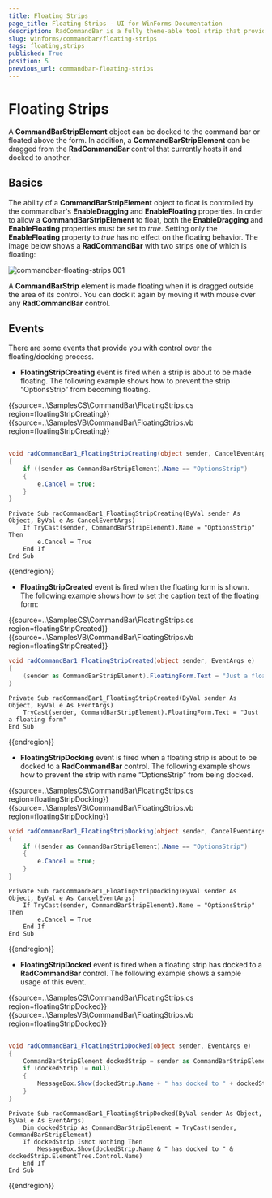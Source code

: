 ```yaml
---
title: Floating Strips
page_title: Floating Strips - UI for WinForms Documentation
description: RadCommandBar is a fully theme-able tool strip that provides unprecedented flexibility
slug: winforms/commandbar/floating-strips
tags: floating,strips
published: True
position: 5
previous_url: commandbar-floating-strips
---
```


# Floating Strips
 
A __CommandBarStripElement__ object can be docked to the command bar or floated above the form. In addition, a __CommandBarStripElement__ can be dragged from the __RadCommandBar__ control that currently hosts it and docked to another.

## Basics

The ability of a __CommandBarStripElement__ object to float is controlled by the commandbar's __EnableDragging__ and __EnableFloating__ properties.  In order to allow a __CommandBarStripElement__ to float, both the __EnableDragging__ and __EnableFloating__ properties must be set to *true*. Setting only the __EnableFloating__ property to *true* has no effect on the floating behavior. The image below shows a __RadCommandBar__ with two strips one of which is floating:
 
![commandbar-floating-strips 001](images/commandbar-floating-strips001.png)

A __CommandBarStrip__ element is made floating when it is dragged outside the area of its control. You can dock it again by moving it with mouse over any __RadCommandBar__ control.

## Events

There are some events that provide you with control over the floating/docking process.
       

* __FloatingStripCreating__ event is fired when a strip is about to be made floating. The following example shows how to prevent the strip “OptionsStrip” from becoming floating.
 	 

{{source=..\SamplesCS\CommandBar\FloatingStrips.cs region=floatingStripCreating}} 
{{source=..\SamplesVB\CommandBar\FloatingStrips.vb region=floatingStripCreating}} 

````C#
    
void radCommandBar1_FloatingStripCreating(object sender, CancelEventArgs e)
{
    if ((sender as CommandBarStripElement).Name == "OptionsStrip")
    {
        e.Cancel = true;
    }
}

````
````VB.NET
Private Sub radCommandBar1_FloatingStripCreating(ByVal sender As Object, ByVal e As CancelEventArgs)
    If TryCast(sender, CommandBarStripElement).Name = "OptionsStrip" Then
        e.Cancel = True
    End If
End Sub

````

{{endregion}} 
 

* __FloatingStripCreated__ event is fired when the floating form is shown.
  The following example shows how to set the caption text of the floating form: 
 
{{source=..\SamplesCS\CommandBar\FloatingStrips.cs region=floatingStripCreated}} 
{{source=..\SamplesVB\CommandBar\FloatingStrips.vb region=floatingStripCreated}} 

````C#
void radCommandBar1_FloatingStripCreated(object sender, EventArgs e)
{
    (sender as CommandBarStripElement).FloatingForm.Text = "Just a floating form";
}

````
````VB.NET
Private Sub radCommandBar1_FloatingStripCreated(ByVal sender As Object, ByVal e As EventArgs)
    TryCast(sender, CommandBarStripElement).FloatingForm.Text = "Just a floating form"
End Sub

````

{{endregion}} 
 

* __FloatingStripDocking__ event is fired when a floating strip is about to be docked to a __RadCommandBar__ control. 
The following example shows how to prevent the strip with name “OptionsStrip” from being docked. 
 
{{source=..\SamplesCS\CommandBar\FloatingStrips.cs region=floatingStripDocking}} 
{{source=..\SamplesVB\CommandBar\FloatingStrips.vb region=floatingStripDocking}} 

````C#
void radCommandBar1_FloatingStripDocking(object sender, CancelEventArgs e)
{
    if ((sender as CommandBarStripElement).Name == "OptionsStrip")
    {
        e.Cancel = true;
    }
}

````
````VB.NET
Private Sub radCommandBar1_FloatingStripDocking(ByVal sender As Object, ByVal e As CancelEventArgs)
    If TryCast(sender, CommandBarStripElement).Name = "OptionsStrip" Then
        e.Cancel = True
    End If
End Sub

````

{{endregion}} 
 

* __FloatingStripDocked__ event is fired when a floating strip has docked to a __RadCommandBar__ control.
 The following example shows a sample usage of this event.
   

{{source=..\SamplesCS\CommandBar\FloatingStrips.cs region=floatingStripDocked}} 
{{source=..\SamplesVB\CommandBar\FloatingStrips.vb region=floatingStripDocked}} 

````C#
        
void radCommandBar1_FloatingStripDocked(object sender, EventArgs e)
{
    CommandBarStripElement dockedStrip = sender as CommandBarStripElement;
    if (dockedStrip != null)
    {
        MessageBox.Show(dockedStrip.Name + " has docked to " + dockedStrip.ElementTree.Control.Name);
    }
}

````
````VB.NET
Private Sub radCommandBar1_FloatingStripDocked(ByVal sender As Object, ByVal e As EventArgs)
    Dim dockedStrip As CommandBarStripElement = TryCast(sender, CommandBarStripElement)
    If dockedStrip IsNot Nothing Then
        MessageBox.Show(dockedStrip.Name & " has docked to " & dockedStrip.ElementTree.Control.Name)
    End If
End Sub

````

{{endregion}} 



